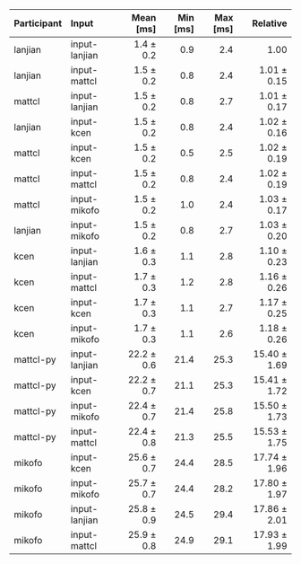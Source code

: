 | Participant | Input | Mean [ms] | Min [ms] | Max [ms] | Relative |
|:---|:---|---:|---:|---:|---:|
| lanjian | input-lanjian | 1.4 ± 0.2 | 0.9 | 2.4 | 1.00 |
| lanjian | input-mattcl | 1.5 ± 0.2 | 0.8 | 2.4 | 1.01 ± 0.15 |
| mattcl | input-lanjian | 1.5 ± 0.2 | 0.8 | 2.7 | 1.01 ± 0.17 |
| lanjian | input-kcen | 1.5 ± 0.2 | 0.8 | 2.4 | 1.02 ± 0.16 |
| mattcl | input-kcen | 1.5 ± 0.2 | 0.5 | 2.5 | 1.02 ± 0.19 |
| mattcl | input-mattcl | 1.5 ± 0.2 | 0.8 | 2.4 | 1.02 ± 0.19 |
| mattcl | input-mikofo | 1.5 ± 0.2 | 1.0 | 2.4 | 1.03 ± 0.17 |
| lanjian | input-mikofo | 1.5 ± 0.2 | 0.8 | 2.7 | 1.03 ± 0.20 |
| kcen | input-lanjian | 1.6 ± 0.3 | 1.1 | 2.8 | 1.10 ± 0.23 |
| kcen | input-mattcl | 1.7 ± 0.3 | 1.2 | 2.8 | 1.16 ± 0.26 |
| kcen | input-kcen | 1.7 ± 0.3 | 1.1 | 2.7 | 1.17 ± 0.25 |
| kcen | input-mikofo | 1.7 ± 0.3 | 1.1 | 2.6 | 1.18 ± 0.26 |
| mattcl-py | input-lanjian | 22.2 ± 0.6 | 21.4 | 25.3 | 15.40 ± 1.69 |
| mattcl-py | input-kcen | 22.2 ± 0.7 | 21.1 | 25.3 | 15.41 ± 1.72 |
| mattcl-py | input-mikofo | 22.4 ± 0.7 | 21.4 | 25.8 | 15.50 ± 1.73 |
| mattcl-py | input-mattcl | 22.4 ± 0.8 | 21.3 | 25.5 | 15.53 ± 1.75 |
| mikofo | input-kcen | 25.6 ± 0.7 | 24.4 | 28.5 | 17.74 ± 1.96 |
| mikofo | input-mikofo | 25.7 ± 0.7 | 24.4 | 28.2 | 17.80 ± 1.97 |
| mikofo | input-lanjian | 25.8 ± 0.9 | 24.5 | 29.4 | 17.86 ± 2.01 |
| mikofo | input-mattcl | 25.9 ± 0.8 | 24.9 | 29.1 | 17.93 ± 1.99 |
